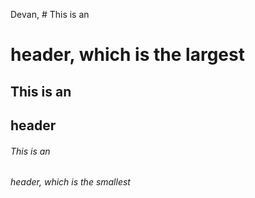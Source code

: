 Devan, # This is an <h1> header, which is the largest
## This is an <h2> header
###### This is an <h6> header, which is the smallest
